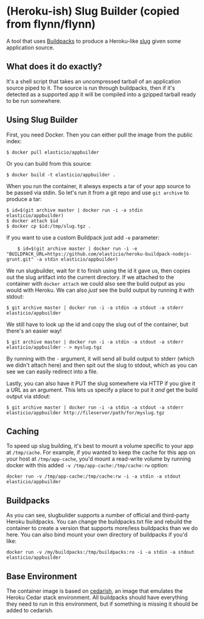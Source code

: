 # (Heroku-ish) Slug Builder (copied from flynn/flynn)

A tool that uses [Buildpacks](https://devcenter.heroku.com/articles/buildpacks)
to produce a Heroku-like
[slug](https://devcenter.heroku.com/articles/slug-compiler) given some
application source. 

## What does it do exactly?

It's a shell script that takes an uncompressed tarball of an application source
piped to it. The source is run through buildpacks, then if it's detected as
a supported app it will be compiled into a gzipped tarball ready to be run
somewhere.

## Using Slug Builder

First, you need Docker. Then you can either pull the image from the public
index:

	$ docker pull elasticio/appbuilder

Or you can build from this source:

	$ docker build -t elasticio/appbuilder .

When you run the container, it always expects a tar of your app source to be
passed via stdin. So let's run it from a git repo and use `git archive` to
produce a tar:

	$ id=$(git archive master | docker run -i -a stdin elasticio/appbuilder)
	$ docker attach $id
	$ docker cp $id:/tmp/slug.tgz .

If you want to use a custom Buildpack just add ```-e``` parameter:
```
	$ id=$(git archive master | docker run -i -e "BUILDPACK_URL=https://github.com/elasticio/heroku-buildpack-nodejs-grunt.git" -a stdin elasticio/appbuilder)
```

We run slugbuilder, wait for it to finish using the id it gave us, then copies
out the slug artifact into the current directory. If we attached to the
container with `docker attach` we could also see the build output as you would
with Heroku. We can also *just* see the build output by running it with stdout:

	$ git archive master | docker run -i -a stdin -a stdout -a stderr elasticio/appbuilder

We still have to look up the id and copy the slug out of the container, but
there's an easier way!

	$ git archive master | docker run -i -a stdin -a stdout -a stderr elasticio/appbuilder - > myslug.tgz

By running with the `-` argument, it will send all build output to stderr (which
we didn't attach here) and then spit out the slug to stdout, which as you can
see we can easily redirect into a file.

Lastly, you can also have it PUT the slug somewhere via HTTP if you give it
a URL as an argument. This lets us specify a place to put it *and* get the build
output via stdout:

	$ git archive master | docker run -i -a stdin -a stdout -a stderr elasticio/appbuilder http://fileserver/path/for/myslug.tgz

## Caching

To speed up slug building, it's best to mount a volume specific to your app at
`/tmp/cache`. For example, if you wanted to keep the cache for this app on your
host at `/tmp/app-cache`, you'd mount a read-write volume by running docker with
this added `-v /tmp/app-cache:/tmp/cache:rw` option:

	docker run -v /tmp/app-cache:/tmp/cache:rw -i -a stdin -a stdout elasticio/appbuilder


## Buildpacks

As you can see, slugbuilder supports a number of official and third-party Heroku
buildpacks. You can change the buildpacks.txt file and rebuild the container to
create a version that supports more/less buildpacks than we do here. You can
also bind mount your own directory of buildpacks if you'd like:

	docker run -v /my/buildpacks:/tmp/buildpacks:ro -i -a stdin -a stdout elasticio/appbuilder

## Base Environment

The container image is based on [cedarish](/util/cedarish), an image that
emulates the Heroku Cedar stack environment. All buildpacks should have
everything they need to run in this environment, but if something is missing it
should be added to cedarish.

